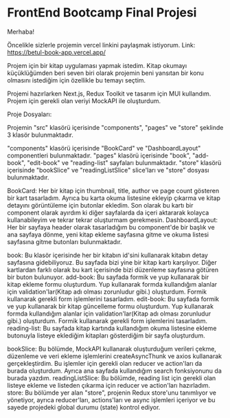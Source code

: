 # FrontEnd Bootcamp Final Projesi

Merhaba!

Öncelikle sizlerle projemin vercel linkini paylaşmak istiyorum.
Link: https://betul-book-app.vercel.app/

Projem için bir kitap uygulaması yapmak istedim. Kitap okumayı küçüklüğümden beri seven biri olarak projemin beni yansıtan bir konu olmasını istediğim için özellikle bu temayı seçtim.

Projemi hazırlarken Next.js, Redux Toolkit ve tasarım için MUI kullandım.
Projem için gerekli olan veriyi MockAPI ile oluşturdum.

Proje Dosyaları:

Projemin "src" klasörü içerisinde "components", "pages" ve "store" şeklinde 3 klasör bulunmaktadır. 

"components" klasörü içerisinde "BookCard" ve "DashboardLayout" componentleri bulunmaktadır.
"pages" klasörü içerisinde "book", "add-book", "edit-book" ve "reading-list" sayfaları bulunmaktadır.
"store" klasörü içerisinde "bookSlice" ve "readingListSlice" slice'ları ve "store" dosyası bulunmaktadır.

BookCard: Her bir kitap için thumbnail, title, author ve page count gösteren bir kart tasarladım. Ayrıca bu karta okuma listesine ekleyip çıkarma ve kitap detayını görüntüleme için butonlar ekledim. Son olarak bu kartı bir component olarak ayırdım ki diğer sayfalarda da içeri aktararak kolayca kullanabileyim ve tekrar tekrar oluşturmam gerekmesin.
DashboardLayout: Her bir sayfaya header olarak tasarladığım bu component'de bir başlık ve ana sayfaya dönme, yeni kitap ekleme sayfasına gitme ve okuma listesi sayfasına gitme butonları bulunmaktadır. 

book: Bu klasör içerisinde her bir kitabın id'sini kullanarak kitabın detay sayfasına gidebiliyoruz. Bu sayfada bizi yine bir kitap kartı karşılıyor. Diğer kartlardan farklı olarak bu kart içerisinde bizi düzenleme sayfasına götüren bir buton bulunuyor.
add-book: Bu sayfada formik ve yup kullanarak bir kitap ekleme formu oluşturdum. Yup kullanarak formda kullandığım alanlar için validation'lar(Kitap adı olması zorunludur gibi.) oluşturdum. Formik kullanarak gerekli form işlemlerini tasarladım.
edit-book: Bu sayfada formik ve yup kullanarak bir kitap güncelleme formu oluşturdum. Yup kullanarak formda kullandığım alanlar için validation'lar(Kitap adı olması zorunludur gibi.) oluşturdum. Formik kullanarak gerekli form işlemlerini tasarladım.
reading-list: Bu sayfada kitap kartında kullandığım okuma listesine ekleme butonuyla listeye eklediğim kitapları gösterdiğim bir sayfa oluşturdum.

bookSlice: Bu bölümde, MockAPI kullanarak oluşturduğum verileri çekme, düzenleme ve veri ekleme işlemlerini createAsyncThunk ve axios kullanarak gerçekleştirdim. Bu işlemler için gerekli olan reducer ve action'ları da burada oluşturdum. Ayrıca ana sayfada kullandığım search fonksiyonunu da burada yazdım.
readingListSlice: Bu bölümde, reading list için gerekli olan listeye ekleme ve listeden çıkarma için reducer ve action'ları hazırladım.
store: Bu bölümde yer alan "store", projenin Redux store'unu tanımlıyor ve yönetiyor, ayrıca reducer'ları, actions'ları ve async işlemleri içeriyor ve bu sayede projedeki global durumu (state) kontrol ediyor.

